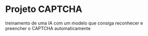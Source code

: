 # Projeto CAPTCHA
 treinamento de uma IA com um modelo que consiga reconhecer e preencher o CAPTCHA automaticamente
